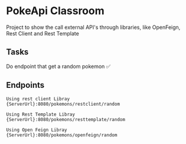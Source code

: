 # PokeApi Classroom

Project to show the call external API's through libraries, like OpenFeign, Rest Client and Rest Template

## Tasks
  Do endpoint that get a random pokemon ✅



## Endpoints

    Using rest client Libray
    {ServerUrl}:8080/pokemons/restclient/random

    Using Rest Template Libray
    {ServerUrl}:8080/pokemons/resttemplate/random

    Using Open Feign Libray
    {ServerUrl}:8080/pokemons/openfeign/random

